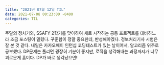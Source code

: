 ```yaml
---
title: "2021년 07월 12일 TIL"
date: 2021-07-08 00:23:00 -0400
categories: TIL
---
```


주말의 정처기와, SSAFY 2학기를 맞이하여 새로 시작하는 공통 프로젝트를 대비하느라 조금 포스팅이 밀렸다.
꾸준함이 정말 중요한데, 반성해야겠다.
정보처리기사 시험은 잘 본 것 같다. 내일은 카카오페이 인턴십 코딩테스트가 있는 날이어서, 알고리즘 위주로 공부했다.
DP문제는 풀리면 굉장히 기분이 좋지만, 로직을 생각해내는 과정까지가 너무 괴로운게 흠이다.
DP가 바로 생각났으면!

